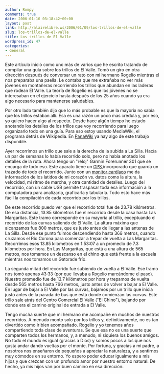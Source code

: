 ```yaml
---
author: Rompy
comments: true
date: 2006-01-10 03:18:42+00:00
layout: post
link: http://alairelibre.ws/2006/01/09/los-trillos-de-el-valle
slug: los-trillos-de-el-valle
title: Los trillos de El Valle
wordpress_id: 47
categories:
- General
---
```


Este artículo inició como uno más de varios que he escrito tratando de compilar una guía sobre los trillos de El Valle. Tomó un giro en otra dirección después de  conversar un rato con mi hermano Rogelio mientras el nos preparaba una paella. Le contaba que me extrañaba no ver más jóvenes en montañeras recorriendo los trillos que abundan en las laderas que rodean El Valle. La teoría de Rogelio es que los  jóvenes no se interesaban en el ejercicio hasta después de los 25 años cuando ya  era algo necesario para mantenerse saludables.




Por otro lado también dijo que lo más probable es que la mayoría no sabía que  los trillos estaban allí. Esa es una razón un poco mas crédula y, por eso, yo quiero hacer algo al respecto. Desde hace algún tiempo he estado anotando los detalles de los trillos que voy recorriendo para luego organizarlo todo en una guía. Para eso estoy usando MediaWiki, el programa detrás de Wikipedia. En  [PanaWiki](http://wiki.alairelibre.net) ya hay algo de este trabajo disponible.




Ayer recorrimos un trillo que sale a la derecha de la subida a La Silla. Hacía un  par de semanas lo había recorrido solo, pero no había anotado los detalles de la ruta. Ahora tengo un "reloj" Garmin Forerunner 301 que se encarga de todo eso. Este aparato tiene un [GPS ](http://es.wikipedia.org/wiki/Sistema_de_posicionamiento_global) incorporado que guarda un trazado de todo el recorrido.  Junto con un [ monitor cardíaco](http://en.wikipedia.org/wiki/Heart_rate_monitor) me da información de los latidos de mi corazón vs.  datos como la altura, la velocidad, mi ritmo de marcha, y otra cantidad de detalles. Luego del recorrido, con un cable USB permite traspasar toda esa información a la computadora para analizarla, graficarla y tabularla. Todo esto hace más fácil la compilación de cada recorrido por los trillos.




De este recorrido puedo ver que el recorrido total fue de 23.78 kilómetros. De  esa distancia, 13.85 kilómetros fue el recorrido desde la casa hasta Las Margaritas. Este tramo corresponde en su mayoría al trillo, exceptuando el recorrido de las  curvas saliendo de El Valle. La altura máxima que alcanzamos fue 800 metros, que  es justo antes de llegar a las antenas de La Silla. Desde ese punto fuimos descendiendo hasta 366 metros, cuando cruzamos el Río Corona para comenzar a trepar de vuelta a Las Margaritas. Recorrimos esos 13.85 kilómetros en 1:53:07 a un promedio de 7.3 kilómetros por hora. En Las Margaritas, que está a una altura de 565 metros, nos tomamos un descanso en el chino que está frente a la escuela mientras nos tomamos un Gatorade frío.




La segunda mitad del recorrido fue subiendo de vuelta a El Valle. Ese tramo nos tomó apenas 43:33 (por que llevaba a Rogelio marcándome el paso). Nuestro promedio fue de 13.7 kilómetros por hora y trepamos de vuelta desde 565 metros hasta 766  metros, justo antes de volver a bajar a El Valle. En lugar de bajar a El Valle por  las curvas, bajamos por un trillo que inicia justo antes de la parada de bus que está donde comienzan las curvas. Este trillo sale atrás del Centro Comercial El  Valle ("El Chino"), bajando por donde era el camino original de entrada a El Valle.




Tengo mucha suerte que mi hermano me acompañe en muchos de nuestros recorridos.  A menudo monto solo por los trillos y, definitivamente, no es tan divertido como  ir bien acompañado. Rogelio y yo tenemos años compartiendo toda clase de aventuras. Se que esa no es una suerte que comparten todos los hermanos, y, a menudo, ni siquiera los buenos amigos. No todo el mundo es igual (gracias a Dios) y somos pocos a los que nos gusta andar dando vueltas por el monte. Por fortuna, y gracias a mi padre,  a nosotros nos enseñaron de pequeños a apreciar la naturaleza, y a sentirnos muy cómodos en su entorno. Yo espero poder educar igualmente a mis hijos y que crezcan con un profundo amor por nuestro entorno natural. De hecho, ya mis hijos van por buen camino en esa dirección.
